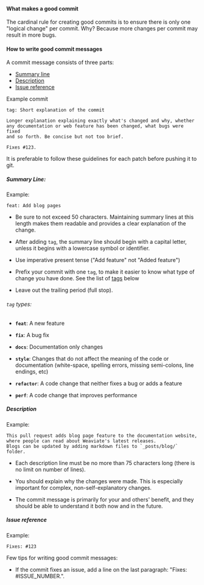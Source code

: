 #### What makes a good commit

The cardinal rule for creating good commits is to ensure there is only one "logical change" per commit. Why? Because more changes per commit may result in more bugs.

#### How to write good commit messages

A commit message consists of three parts:

* [Summary line](#summary-line)
* [Description](#description)
* [Issue reference](#issue-reference)

Example commit

```
tag: Short explanation of the commit

Longer explanation explaining exactly what's changed and why, whether
any documentation or web feature has been changed, what bugs were fixed
and so forth. Be concise but not too brief.

Fixes #123.
```

It is preferable to follow these guidelines for each patch before pushing it to git.

##### Summary Line:

Example:

```
feat: Add blog pages
```

* Be sure to not exceed 50 characters. Maintaining summary lines at this length makes them readable and provides a clear explanation of the change.

* After adding `tag`, the summary line should begin with a capital letter, unless it begins with a lowercase symbol or identifier.

* Use imperative present tense ("Add feature" not "Added feature")

* Prefix your commit with one `tag`, to make it easier to know what type of change you have done. See the list of [tags](#tag-types) below

* Leave out the trailing period (full stop).

###### `tag` types:

* **`feat`**: A new feature

* **`fix`**: A bug fix

* **`docs`**: Documentation only changes

* **`style`**: Changes that do not affect the meaning of the code or documentation (white-space, spelling errors, missing semi-colons, line endings, etc)

* **`refactor`**: A code change that neither fixes a bug or adds a feature

* **`perf`**: A code change that improves performance

##### Description

Example:

```
This pull request adds blog page feature to the documentation website, 
where people can read about Weaviate's latest releases. 
Blogs can be updated by adding markdown files to `_posts/blog/` folder.
```

* Each description line must be no more than 75 characters long (there is no limit on number of lines).

* You should explain why the changes were made. This is especially important for complex, non-self-explanatory changes.

* The commit message is primarily for your and others' benefit, and they should be able to understand it both now and in the future.

##### Issue reference

Example:

```
Fixes: #123
```

Few tips for writing good commit messages:

* If the commit fixes an issue, add a line on the last paragraph: "Fixes: #ISSUE_NUMBER.".


